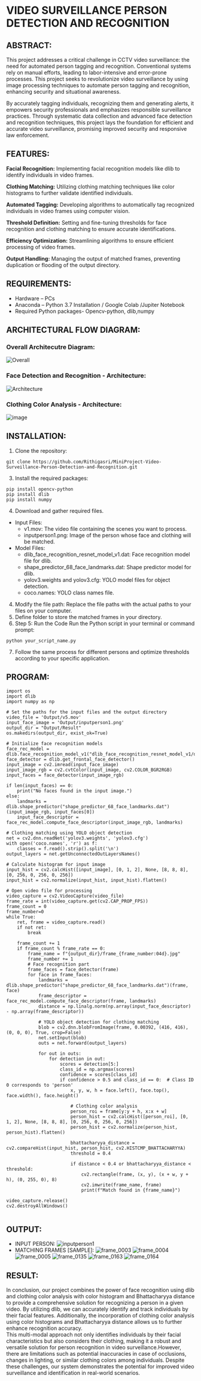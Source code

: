 # VIDEO SURVEILLANCE PERSON DETECTION AND RECOGNITION

## ABSTRACT:
This project addresses a critical challenge in CCTV video surveillance: the need for automated person tagging and recognition. Conventional systems rely on manual efforts, leading to labor-intensive and error-prone processes. This project seeks to revolutionize video surveillance by using image processing techniques to automate person tagging and recognition, enhancing security and situational awareness.<br/>

By accurately tagging individuals, recognizing them and generating alerts, it empowers security professionals and emphasizes responsible surveillance practices. Through systematic data collection and advanced face detection and recognition techniques, this project lays the foundation for efficient and accurate video surveillance, promising improved security and responsive law enforcement.
## FEATURES:
<b>Facial Recognition:</b> 
Implementing facial recognition models like dlib to identify individuals in video frames.

<b>Clothing Matching:</b> 
Utilizing clothing matching techniques like color histograms to further validate identified individuals.

<b>Automated Tagging:</b> 
Developing algorithms to automatically tag recognized individuals in video frames using computer vision.

<b>Threshold Definition:</b>
Setting and fine-tuning thresholds for face recognition and clothing matching to ensure accurate identifications.

<b>Efficiency Optimization:</b> 
Streamlining algorithms to ensure efficient processing of video frames.

<b>Output Handling:</b> 
Managing the output of matched frames, preventing duplication or flooding of the output directory.

## REQUIREMENTS:
* Hardware – PCs
* Anaconda – Python 3.7 Installation / Google Colab /Jupiter Notebook
* Required Python packages- Opencv-python, dlib,numpy

## ARCHITECTURAL FLOW DIAGRAM:
### Overall Architecutre Diagram:
![Overall](https://github.com/Rithigasri/MiniProject-Video-Surveillance-Person-Detection-and-Recognition/assets/93427256/8b458c89-c981-420a-9852-c7c601212489)

### Face Detection and Recognition - Architecture:
![Architecture](https://github.com/Rithigasri/MiniProject-Video-Surveillance-Person-Detection-and-Recognition/assets/93427256/12799531-5b65-4c33-819a-b6060e008488)

### Clothing Color Analysis - Architecture:
![image](https://github.com/Rithigasri/MiniProject-Video-Surveillance-Person-Detection-and-Recognition/assets/93427256/6a7dab30-9534-4877-9c83-f28b7512b3da)

## INSTALLATION:
1. Clone the repository:
```
git clone https://github.com/Rithigasri/MiniProject-Video-Surveillance-Person-Detection-and-Recognition.git
```
3. Install the required packages:
```
pip install opencv-python
pip install dlib
pip install numpy
```
4. Download and gather required files.
* Input Files:
  - v1.mov: The video file containing the scenes you want to process.
  - inputperson1.png: Image of the person whose face and clothing will be matched.
* Model Files:
  - dlib_face_recognition_resnet_model_v1.dat: Face recognition model file for dlib.
  - shape_predictor_68_face_landmarks.dat: Shape predictor model for dlib.
  - yolov3.weights and yolov3.cfg: YOLO model files for object detection.
  - coco.names: YOLO class names file.
4. Modify the file path:
Replace the file paths with the actual paths to your files on your computer.
5. Define folder to store the matched frames in your directory.
6. Step 5: Run the Code
Run the Python script in your terminal or command prompt:
```
python your_script_name.py
```
7. Follow the same process for different persons and optimize thresholds according to your specific application.

## PROGRAM:
```PYTHONimport cv2
import os
import dlib
import numpy as np

# Set the paths for the input files and the output directory
video_file = 'Output/v5.mov'
input_face_image = 'Output/inputperson1.png'
output_dir = "Output/Result"
os.makedirs(output_dir, exist_ok=True)

# Initialize face recognition models
face_rec_model = dlib.face_recognition_model_v1("dlib_face_recognition_resnet_model_v1/dlib_face_recognition_resnet_model_v1.dat")
face_detector = dlib.get_frontal_face_detector()
input_image = cv2.imread(input_face_image)
input_image_rgb = cv2.cvtColor(input_image, cv2.COLOR_BGR2RGB)
input_faces = face_detector(input_image_rgb)

if len(input_faces) == 0:
    print("No faces found in the input image.")
else:
    landmarks = dlib.shape_predictor("shape_predictor_68_face_landmarks.dat")(input_image_rgb, input_faces[0])
    input_face_descriptor = face_rec_model.compute_face_descriptor(input_image_rgb, landmarks)

# Clothing matching using YOLO object detection
net = cv2.dnn.readNet('yolov3.weights', 'yolov3.cfg')
with open('coco.names', 'r') as f:
    classes = f.read().strip().split('\n')
output_layers = net.getUnconnectedOutLayersNames()

# Calculate histogram for input image
input_hist = cv2.calcHist([input_image], [0, 1, 2], None, [8, 8, 8], [0, 256, 0, 256, 0, 256])
input_hist = cv2.normalize(input_hist, input_hist).flatten()

# Open video file for processing
video_capture = cv2.VideoCapture(video_file)
frame_rate = int(video_capture.get(cv2.CAP_PROP_FPS))
frame_count = 0
frame_number=0
while True:
    ret, frame = video_capture.read()
    if not ret:
        break

    frame_count += 1
    if frame_count % frame_rate == 0:
        frame_name = f"{output_dir}/frame_{frame_number:04d}.jpg"
        frame_number += 1
        # Face recognition part
        frame_faces = face_detector(frame)
        for face in frame_faces:
            landmarks = dlib.shape_predictor("shape_predictor_68_face_landmarks.dat")(frame, face)
            frame_descriptor = face_rec_model.compute_face_descriptor(frame, landmarks)
            distance = np.linalg.norm(np.array(input_face_descriptor) - np.array(frame_descriptor))

            # YOLO object detection for clothing matching
            blob = cv2.dnn.blobFromImage(frame, 0.00392, (416, 416), (0, 0, 0), True, crop=False)
            net.setInput(blob)
            outs = net.forward(output_layers)

            for out in outs:
                for detection in out:
                    scores = detection[5:]
                    class_id = np.argmax(scores)
                    confidence = scores[class_id]
                    if confidence > 0.5 and class_id == 0:  # Class ID 0 corresponds to 'person'
                        x, y, w, h = face.left(), face.top(), face.width(), face.height()

                        # Clothing color analysis
                        person_roi = frame[y:y + h, x:x + w]
                        person_hist = cv2.calcHist([person_roi], [0, 1, 2], None, [8, 8, 8], [0, 256, 0, 256, 0, 256])
                        person_hist = cv2.normalize(person_hist, person_hist).flatten()

                        bhattacharyya_distance = cv2.compareHist(input_hist, person_hist, cv2.HISTCMP_BHATTACHARYYA)
                        threshold = 0.4

                        if distance < 0.4 or bhattacharyya_distance < threshold:
                            cv2.rectangle(frame, (x, y), (x + w, y + h), (0, 255, 0), 8)
                            cv2.imwrite(frame_name, frame)
                            print(f"Match found in {frame_name}")

video_capture.release()
cv2.destroyAllWindows()


```
## OUTPUT:
* INPUT PERSON:
![inputperson1](https://github.com/Rithigasri/MiniProject-Video-Surveillance-Person-Detection-and-Recognition/assets/93427256/22bc2250-d210-40db-9896-806b609498e7)
* MATCHING FRAMES [SAMPLE]:
![frame_0003](https://github.com/Rithigasri/MiniProject-Video-Surveillance-Person-Detection-and-Recognition/assets/93427256/6ff51db0-30dc-4ff9-b857-cc15ec36a0b2)
![frame_0004](https://github.com/Rithigasri/MiniProject-Video-Surveillance-Person-Detection-and-Recognition/assets/93427256/63b7bddc-4f4b-4d2e-8cf3-4d6245c4692d)
![frame_0005](https://github.com/Rithigasri/MiniProject-Video-Surveillance-Person-Detection-and-Recognition/assets/93427256/a3e24d95-4e1f-4585-9ab6-4cfcb513c1ce)
![frame_0135](https://github.com/Rithigasri/MiniProject-Video-Surveillance-Person-Detection-and-Recognition/assets/93427256/7b3ce8c2-a0d5-4b96-afc3-1ba60fd2662e)
![frame_0163](https://github.com/Rithigasri/MiniProject-Video-Surveillance-Person-Detection-and-Recognition/assets/93427256/c0fde9e9-bb10-48f6-98f8-a85b14de0d0f)
![frame_0164](https://github.com/Rithigasri/MiniProject-Video-Surveillance-Person-Detection-and-Recognition/assets/93427256/b758349a-bf06-4e9d-8f5e-54e432cd7d50)

## RESULT:
In conclusion, our project combines the power of face recognition using dlib and clothing color analysis with color histogram and Bhattacharyya distance to provide a comprehensive solution for recognizing a person in a given video. By utilizing dlib, we can accurately identify and track individuals by their facial features. Additionally, the incorporation of clothing color analysis using color histograms and Bhattacharyya distance allows us to further enhance recognition accuracy.<br/>
This multi-modal approach not only identifies individuals by their facial characteristics but also considers their clothing, making it a robust and versatile solution for person recognition in video surveillance.However, there are limitations such as potential inaccuracies in case of occlusions, changes in lighting, or similar clothing colors among individuals. Despite these challenges, our system demonstrates the potential for improved video surveillance and identification in real-world scenarios.

